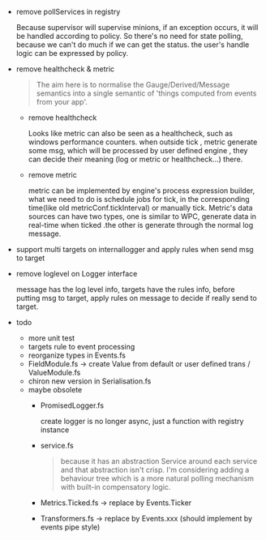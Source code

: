 - remove pollServices in registry

  Because supervisor will supervise minions, if an exception occurs, it will be handled according to policy. So there's no need for state polling, because we can't do much if we can get the status. the user's handle logic can be expressed by policy. 

- remove healthcheck & metric

  >  The aim here is to normalise the Gauge/Derived/Message semantics into a single semantic of 'things computed from events from your app'.

  - remove healthcheck 

    Looks like metric can also be seen as a healthcheck, such as windows performance counters. when outside tick , metric generate some msg, which will be processed by user defined engine , they can decide their meaning (log or metric or healthcheck...) there.

  - remove metric 
    
    metric can be implemented by engine's process expression builder, what we need to do is schedule jobs for tick, in the corresponding time(like old metricConf.tickInterval) or manually tick. Metric's data sources can have two types, one is similar to WPC, generate data in real-time when ticked .the other is generate through the normal log message.

- support multi targets on internallogger and apply rules when send msg to target
- remove loglevel on Logger interface

  message has the log level info, targets have the rules info, before putting msg to target, apply rules on message to decide if really send to target.

- todo 

  - more unit test
  - targets rule to event processing
  - reorganize types in Events.fs 
  - FieldModule.fs  -> create Value from default or user defined trans / ValueModule.fs
  - chiron new version in Serialisation.fs
  - maybe obsolete 
    - PromisedLogger.fs

      create logger is no longer async, just a function with registry instance

    - service.fs 
     
      > because it has an abstraction Service around each service and that abstraction isn't crisp. I'm considering adding a behaviour tree which is a more natural polling mechanism with built-in compensatory logic.

    - Metrics.Ticked.fs  ->  replace by Events.Ticker
    - Transformers.fs -> replace by Events.xxx (should implement by events pipe style)
  